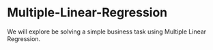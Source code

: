 # Multiple-Linear-Regression

We will explore be solving a simple business task using Multiple Linear Regression.

